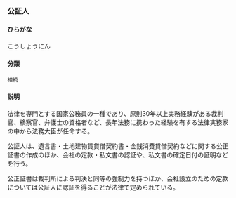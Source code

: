 <div style="display:none;">

## [あ行](securities-terms?id=あ行)
## [か行](securities-terms?id=か行)

</div>

### 公証人

#### ひらがな

こうしょうにん

#### 分類

`相続`

#### 説明

法律を専門とする国家公務員の一種であり、原則30年以上実務経験がある裁判官、検察官、弁護士の資格者など、長年法務に携わった経験を有する法律実務家の中から法務大臣が任命する。
 
公証人は、遺言書・土地建物賃貸借契約書・金銭消費貸借契約などに関する公正証書の作成のほか、会社の定款・私文書の認証や、私文書の確定日付の証明などを行う。
 
公正証書は裁判所による判決と同等の強制力を持つほか、会社設立のための定款については公証人に認証を得ることが法律で定められている。

<div style="display:none;">

## [さ行](securities-terms?id=さ行)
## [た行](securities-terms?id=た行)
## [な行](securities-terms?id=な行)
## [は行](securities-terms?id=は行)
## [ま行](securities-terms?id=ま行)
## [や行](securities-terms?id=や行)
## [ら行](securities-terms?id=ら行)
## [わ行](securities-terms?id=わ行)
## [英数字・記号](securities-terms?id=英数字・記号)

</div>


